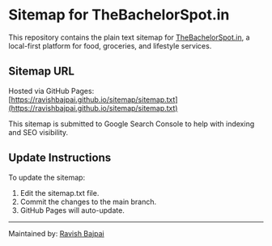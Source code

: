 # Sitemap for TheBachelorSpot.in

This repository contains the plain text sitemap for [TheBachelorSpot.in](https://www.thebachelorspot.in), a local-first platform for food, groceries, and lifestyle services.

## Sitemap URL
Hosted via GitHub Pages:
[https://ravishbajpai.github.io/sitemap/sitemap.txt](https://ravishbajpai.github.io/sitemap/sitemap.txt)

This sitemap is submitted to Google Search Console to help with indexing and SEO visibility.

## Update Instructions
To update the sitemap:
1. Edit the sitemap.txt file.
2. Commit the changes to the main branch.
3. GitHub Pages will auto-update.

---

Maintained by: [Ravish Bajpai](https://www.thebachelorspot.in)
